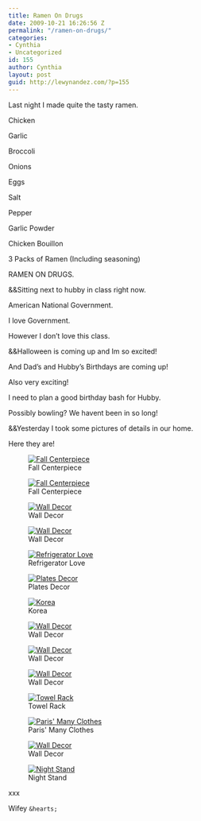 ```yaml
---
title: Ramen On Drugs
date: 2009-10-21 16:26:56 Z
permalink: "/ramen-on-drugs/"
categories:
- Cynthia
- Uncategorized
id: 155
author: Cynthia
layout: post
guid: http://lewynandez.com/?p=155
---
```


Last night I made quite the tasty ramen.
  
Chicken
  
Garlic
  
Broccoli
  
Onions
  
Eggs
  
Salt
  
Pepper
  
Garlic Powder
  
Chicken Bouillon
  
3 Packs of Ramen (Including seasoning)
  
RAMEN ON DRUGS.

&&Sitting next to hubby in class right now.
  
American National Government.
  
I love Government.
  
However I don&#8217;t love this class.

&&Halloween is coming up and Im so excited!
  
And Dad&#8217;s and Hubby&#8217;s Birthdays are coming up!
  
Also very exciting!
  
I need to plan a good birthday bash for Hubby.
  
Possibly bowling? We havent been in so long!

&&Yesterday I took some pictures of details in our home.
  
Here they are!

<figure id="attachment\_142" aria-labelledby="figcaption\_attachment_142" class="wp-caption aligncenter" style="width: 150px"><a href="http://i2.wp.com/lewynandez.com/wp-content/uploads/2009/10/use_this_1.jpg" rel="lightbox[155]"><img src="http://i2.wp.com/lewynandez.com/wp-content/uploads/2009/10/use_this_1.jpg?resize=150%2C150" alt="Fall Centerpiece" title="use_this_1" class="size-thumbnail wp-image-142" data-recalc-dims="1" /></a><figcaption id="figcaption\_attachment\_142" class="wp-caption-text">Fall Centerpiece</figcaption></figure><figure id="attachment\_142" aria-labelledby="figcaption\_attachment_142" class="wp-caption aligncenter" style="width: 150px"><a href="http://i2.wp.com/lewynandez.com/wp-content/uploads/2009/10/use_this_1.jpg" rel="lightbox[155]"><img src="http://i2.wp.com/lewynandez.com/wp-content/uploads/2009/10/use_this_1.jpg?resize=150%2C150" alt="Fall Centerpiece" title="use_this_1" class="size-thumbnail wp-image-142" data-recalc-dims="1" /></a><figcaption id="figcaption\_attachment\_142" class="wp-caption-text">Fall Centerpiece</figcaption></figure>
  
<figure id="attachment\_143" aria-labelledby="figcaption\_attachment_143" class="wp-caption aligncenter" style="width: 300px"><a href="http://i0.wp.com/lewynandez.com/wp-content/uploads/2009/10/use_this_2.jpg" rel="lightbox[155]"><img src="http://i0.wp.com/lewynandez.com/wp-content/uploads/2009/10/use_this_2.jpg?resize=300%2C200" alt="Wall Decor" title="use_this_2" class="size-medium wp-image-143" data-recalc-dims="1" /></a><figcaption id="figcaption\_attachment\_143" class="wp-caption-text">Wall Decor</figcaption></figure><figure id="attachment\_144" aria-labelledby="figcaption\_attachment_144" class="wp-caption aligncenter" style="width: 300px"><a href="http://i2.wp.com/lewynandez.com/wp-content/uploads/2009/10/use_this_3.jpg" rel="lightbox[155]"><img src="http://i2.wp.com/lewynandez.com/wp-content/uploads/2009/10/use_this_3.jpg?resize=300%2C200" alt="Wall Decor" title="use_this_3" class="size-medium wp-image-144" data-recalc-dims="1" /></a><figcaption id="figcaption\_attachment\_144" class="wp-caption-text">Wall Decor</figcaption></figure><figure id="attachment\_145" aria-labelledby="figcaption\_attachment_145" class="wp-caption aligncenter" style="width: 300px"><a href="http://i0.wp.com/lewynandez.com/wp-content/uploads/2009/10/use_this_4.jpg" rel="lightbox[155]"><img src="http://i0.wp.com/lewynandez.com/wp-content/uploads/2009/10/use_this_4.jpg?resize=300%2C200" alt="Refrigerator Love" title="use_this_4" class="size-medium wp-image-145" data-recalc-dims="1" /></a><figcaption id="figcaption\_attachment\_145" class="wp-caption-text">Refrigerator Love</figcaption></figure><figure id="attachment\_147" aria-labelledby="figcaption\_attachment_147" class="wp-caption aligncenter" style="width: 300px"><a href="http://i2.wp.com/lewynandez.com/wp-content/uploads/2009/10/use_this_6.jpg" rel="lightbox[155]"><img src="http://i2.wp.com/lewynandez.com/wp-content/uploads/2009/10/use_this_6.jpg?resize=300%2C200" alt="Plates Decor" title="use_this_6" class="size-medium wp-image-147" data-recalc-dims="1" /></a><figcaption id="figcaption\_attachment\_147" class="wp-caption-text">Plates Decor</figcaption></figure><figure id="attachment\_146" aria-labelledby="figcaption\_attachment_146" class="wp-caption aligncenter" style="width: 300px"><a href="http://i1.wp.com/lewynandez.com/wp-content/uploads/2009/10/use_this_5.jpg" rel="lightbox[155]"><img src="http://i1.wp.com/lewynandez.com/wp-content/uploads/2009/10/use_this_5.jpg?resize=300%2C200" alt="Korea" title="use_this_5" class="size-medium wp-image-146" data-recalc-dims="1" /></a><figcaption id="figcaption\_attachment\_146" class="wp-caption-text">Korea</figcaption></figure><figure id="attachment\_148" aria-labelledby="figcaption\_attachment_148" class="wp-caption aligncenter" style="width: 300px"><a href="http://i0.wp.com/lewynandez.com/wp-content/uploads/2009/10/use_this_7.jpg" rel="lightbox[155]"><img src="http://i0.wp.com/lewynandez.com/wp-content/uploads/2009/10/use_this_7.jpg?resize=300%2C200" alt="Wall Decor" title="use_this_7" class="size-medium wp-image-148" data-recalc-dims="1" /></a><figcaption id="figcaption\_attachment\_148" class="wp-caption-text">Wall Decor</figcaption></figure><figure id="attachment\_149" aria-labelledby="figcaption\_attachment_149" class="wp-caption aligncenter" style="width: 300px"><a href="http://i0.wp.com/lewynandez.com/wp-content/uploads/2009/10/use_this_8.jpg" rel="lightbox[155]"><img src="http://i0.wp.com/lewynandez.com/wp-content/uploads/2009/10/use_this_8.jpg?resize=300%2C200" alt="Wall Decor" title="use_this_8" class="size-medium wp-image-149" data-recalc-dims="1" /></a><figcaption id="figcaption\_attachment\_149" class="wp-caption-text">Wall Decor</figcaption></figure><figure id="attachment\_150" aria-labelledby="figcaption\_attachment_150" class="wp-caption aligncenter" style="width: 300px"><a href="http://i2.wp.com/lewynandez.com/wp-content/uploads/2009/10/use_this_9.jpg" rel="lightbox[155]"><img src="http://i2.wp.com/lewynandez.com/wp-content/uploads/2009/10/use_this_9.jpg?resize=300%2C200" alt="Wall Decor" title="use_this_9" class="size-medium wp-image-150" data-recalc-dims="1" /></a><figcaption id="figcaption\_attachment\_150" class="wp-caption-text">Wall Decor</figcaption></figure><figure id="attachment\_151" aria-labelledby="figcaption\_attachment_151" class="wp-caption aligncenter" style="width: 200px"><a href="http://i0.wp.com/lewynandez.com/wp-content/uploads/2009/10/use_this_10.jpg" rel="lightbox[155]"><img src="http://i0.wp.com/lewynandez.com/wp-content/uploads/2009/10/use_this_10.jpg?resize=200%2C300" alt="Towel Rack" title="use_this_10" class="size-medium wp-image-151" data-recalc-dims="1" /></a><figcaption id="figcaption\_attachment\_151" class="wp-caption-text">Towel Rack</figcaption></figure><figure id="attachment\_152" aria-labelledby="figcaption\_attachment_152" class="wp-caption aligncenter" style="width: 300px"><a href="http://i2.wp.com/lewynandez.com/wp-content/uploads/2009/10/use_this_11.jpg" rel="lightbox[155]"><img src="http://i2.wp.com/lewynandez.com/wp-content/uploads/2009/10/use_this_11.jpg?resize=300%2C200" alt="Paris&#039; Many Clothes" title="use_this_11" class="size-medium wp-image-152" data-recalc-dims="1" /></a><figcaption id="figcaption\_attachment\_152" class="wp-caption-text">Paris' Many Clothes</figcaption></figure><figure id="attachment\_153" aria-labelledby="figcaption\_attachment_153" class="wp-caption aligncenter" style="width: 200px"><a href="http://i2.wp.com/lewynandez.com/wp-content/uploads/2009/10/use_this_12.jpg" rel="lightbox[155]"><img src="http://i2.wp.com/lewynandez.com/wp-content/uploads/2009/10/use_this_12.jpg?resize=200%2C300" alt="Wall Decor" title="use_this_12" class="size-medium wp-image-153" data-recalc-dims="1" /></a><figcaption id="figcaption\_attachment\_153" class="wp-caption-text">Wall Decor</figcaption></figure><figure id="attachment\_154" aria-labelledby="figcaption\_attachment_154" class="wp-caption aligncenter" style="width: 200px"><a href="http://i2.wp.com/lewynandez.com/wp-content/uploads/2009/10/use_this_13.jpg" rel="lightbox[155]"><img src="http://i2.wp.com/lewynandez.com/wp-content/uploads/2009/10/use_this_13.jpg?resize=200%2C300" alt="Night Stand" title="use_this_13" class="size-medium wp-image-154" data-recalc-dims="1" /></a><figcaption id="figcaption\_attachment\_154" class="wp-caption-text">Night Stand</figcaption></figure>

xxx
  
Wifey `&hearts;`